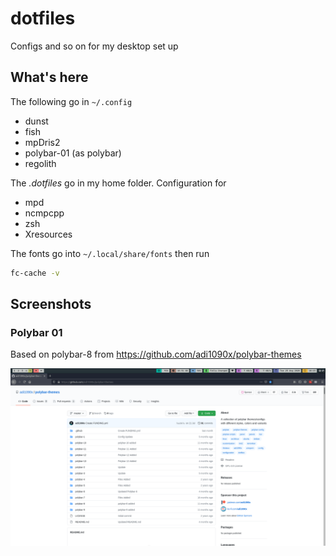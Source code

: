 # dotfiles
Configs and so on for my desktop set up

## What's here

The following go in ``~/.config``

- dunst
- fish
- mpDris2
- polybar-01 (as polybar)
- regolith

The _.dotfiles_ go in my home folder. Configuration for

- mpd
- ncmpcpp
- zsh
- Xresources

The fonts go into ``~/.local/share/fonts`` then run

```bash
fc-cache -v
```

## Screenshots

### Polybar 01

Based on polybar-8 from https://github.com/adi1090x/polybar-themes

![logo](screenshots/polybar-01.png) <br />


